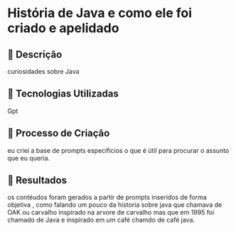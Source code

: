 # História de Java e como ele foi criado e apelidado

## 📒 Descrição
 curiosidades sobre Java

## 🤖 Tecnologias Utilizadas
Gpt

## 🧐 Processo de Criação
eu criei a base de prompts específicios o que é útil para procurar o assunto que eu queria.


## 🚀 Resultados

os contéudos foram gerados a partir de prompts inseridos de forma objetiva , como falando um pouco da historia sobre java que chamava de OAK ou carvalho inspirado na arvore de carvalho mas que em 1995 foi chamado de Java e inspirado em um café chamdo de café java.

